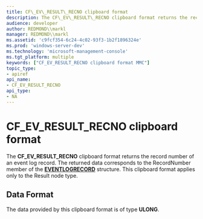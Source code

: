 ```yaml
---
title: CF\_EV\_RESULT\_RECNO clipboard format
description: The CF\_EV\_RESULT\_RECNO clipboard format returns the record number of an event log record. The returned data corresponds to the RecordNumber member of the EVENTLOGRECORD structure. This clipboard format applies only to the Result node type.
audience: developer
author: REDMOND\\markl
manager: REDMOND\\markl
ms.assetid: 'c9fcf354-6c24-4c02-93f3-1b2f1896324e'
ms.prod: 'windows-server-dev'
ms.technology: 'microsoft-management-console'
ms.tgt_platform: multiple
keywords: ["CF_EV_RESULT_RECNO clipboard format MMC"]
topic_type:
- apiref
api_name:
- CF_EV_RESULT_RECNO
api_type:
- NA
---
```


# CF\_EV\_RESULT\_RECNO clipboard format

The **CF\_EV\_RESULT\_RECNO** clipboard format returns the record number of an event log record. The returned data corresponds to the RecordNumber member of the [**EVENTLOGRECORD**](https://msdn.microsoft.com/library/windows/desktop/aa363646) structure. This clipboard format applies only to the Result node type.

## Data Format

The data provided by this clipboard format is of type **ULONG**.

 

 




